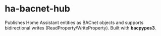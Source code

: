 # ha-bacnet-hub
Publishes Home Assistant entities as BACnet objects and supports bidirectional writes (ReadProperty/WriteProperty). Built with **bacpypes3**.
